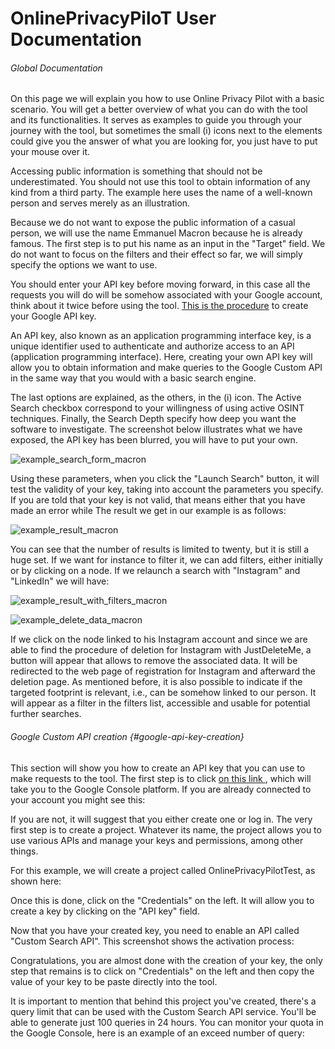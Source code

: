 # OnlinePrivacyPiloT User Documentation

###### Global Documentation
On this page we will explain you how to use Online Privacy Pilot with a basic scenario. You will get 
a better overview of what you can do with the tool and its functionalities. It serves as examples to 
guide you through your journey with the tool, but sometimes the small (i) icons next to the elements 
could give you the answer of what you are looking for, you just have to put your mouse over it.

Accessing public information is something that should not be underestimated. You should not use this
tool to obtain information of any kind from a third party. The example here uses the name of a 
well-known person and serves merely as an illustration.

Because we do not want to expose the public information of a casual person, we will use the name 
Emmanuel Macron because he is already famous. The first step is to put his name as an input in the 
"Target" field. We do not want to focus on the filters and their effect so far, we will simply 
specify the options we want to use.

You should enter your API key before moving forward, in this case all the requests you will do will 
be somehow associated with your Google account, think about it twice before using the tool.
[This is the procedure](#google-api-key-creation) to create your Google API key.

An API key, also known as an application programming interface key, is a unique identifier used to 
authenticate and authorize access to an API (application programming interface). Here, creating your  own API key will allow you to obtain information and make queries to the Google Custom API in the    same way that you would with a basic search engine.

The last options are explained, as the others, in the (i) icon. The Active Search checkbox 
correspond to your willingness of using active OSINT techniques. Finally, the Search Depth specify 
how deep you want the software to investigate. The screenshot below illustrates what we have 
exposed, the API key has been blurred, you will have to put your own.

![example_search_form_macron](https://github.com/OnlinePrivacyPilot/OnlinePrivacyPilot_UserDoc/assets/59505383/71872f59-105b-43d0-9048-9141c8c2b15e)

Using these parameters, when you click the "Launch Search" button, it will test the validity of your 
key, taking into account the parameters you specify.
If you are told that your key is not valid, that means either that you have made an error while 
The result we get in our example is as follows:

![example_result_macron](https://github.com/OnlinePrivacyPilot/OnlinePrivacyPilot_UserDoc/assets/59505383/bbbb5cdd-aa69-4c87-83cb-faaf382e300e)

You can see that the number of results is limited to twenty, but it is still a huge set. If we want 
for instance to filter it, we can add filters, either initially or by clicking on a node. If we 
relaunch a search with "Instagram" and "LinkedIn"  we will have:

![example_result_with_filters_macron](https://github.com/OnlinePrivacyPilot/OnlinePrivacyPilot_UserDoc/assets/59505383/01502cc5-d2fd-4679-a08b-c17f767ecdd9)

![example_delete_data_macron](https://github.com/OnlinePrivacyPilot/OnlinePrivacyPilot_UserDoc/assets/59505383/3a37ec8c-9579-4378-b157-a8e18d075be5)

If we click on the node linked to his Instagram account and since we are able to find the procedure 
of deletion for Instagram with JustDeleteMe, a button will appear that allows to remove the 
associated data. It will be redirected to the web page of registration for Instagram and afterward 
the deletion page. As mentioned before, it is also possible to indicate if the targeted footprint is 
relevant, i.e., can be somehow linked to our person. It will appear as a filter in the filters list, 
accessible and usable for potential further searches.


###### Google Custom API creation {#google-api-key-creation}

This section will show you how to create an API key that you can use to make requests to the tool.
The first step is to click [on this link ](https://console.cloud.google.com/), which will take you 
to the Google Console platform. If you are already connected to your account you might see this:

If you are not, it will suggest that you either create one or log in.
The very first step is to create a project. Whatever its name, the project allows you to use various APIs and manage your keys and permissions, among other things.

For this example, we will create a project called OnlinePrivacyPilotTest, as shown here:

Once this is done, click on the "Credentials" on the left. It will allow you to create a key by 
clicking on the "API key" field. 

Now that you have your created key, you need to enable an API called "Custom Search API". This screenshot shows the activation process:

Congratulations, you are almost done with the creation of your key, the only step that remains is to
click on "Credentials" on the left and then copy the value of your key to be paste directly into the tool.

It is important to mention that behind this project you've created, there's a query limit that can 
be used with the Custom Search API service. You'll be able to generate just 100 queries in 24 hours.
You can monitor your quota in the Google Console, here is an example of an exceed number of query:

